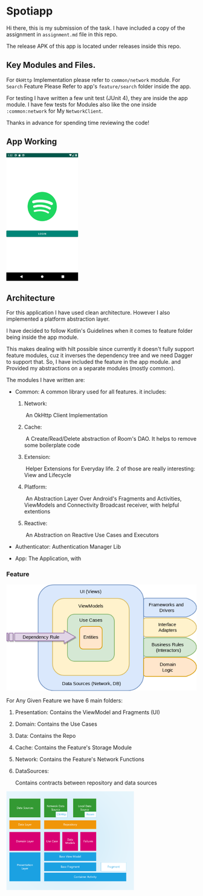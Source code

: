# Spotiapp

Hi there, this is my submission of the task. I have included a copy of the
assignment in `assignment.md` file in this repo.

The release APK of this app is located under releases inside this repo.

## Key Modules and Files.

For `OkHttp` Implementation please refer to `common/network` module.
For `Search` Feature Please Refer to app's `feature/search` folder inside the app.

For testing I have written a few unit test (JUnit 4), they are inside the app module. I have few tests for Modules also like the one inside `:common:network` for My `NetworkClient`. 



Thanks in advance for spending time reviewing the code!



## App Working



<img src="./art/app.gif" alt="App" style="zoom:33%;" />



## Architecture 

For this application I have used clean architecture. However I also implemented a platform abstraction layer.

I have decided to follow Kotlin's Guidelines when it comes to feature folder being inside the app module.

This makes dealing with hilt possible since currently it doesn't fully support feature modules, cuz it inverses the dependency tree and we need Dagger to support that. So, I have included the feature in the app module. and Provided my abstractions on a separate modules (mostly common).

The modules I have written are:

* Common: A common library used for all features. it includes:
     1. Network: 

           ​	An OkHttp Client Implementation

     2. Cache: 

           ​	A Create/Read/Delete abstraction of Room's DAO. It helps to remove some boilerplate code

     3. Extension: 

           ​	Helper Extensions for Everyday life. 2 of those are really interesting: View and Lifecycle

     4. Platform: 

           ​	An Abstraction Layer Over Android's Fragments and Activities, ViewModels and Connectivity Broadcast receiver, with helpful extentions

     5. Reactive: 

           ​	An Abstraction on Reactive Use Cases and Executors

* Authenticator:
      Authentication Manager Lib

* App:
      The Application, with
      

### Feature

![bob](./art/bob.png)

For Any Given Feature we have 6 main folders:
   1. Presentation:
        Contains the ViewModel and Fragments (UI)

   2. Domain:
        Contains the Use Cases

   3. Data:
        Contains the Repo

   4. Cache:
        Contains the Feature's Storage Module

   5. Network:
        Contains the Feature's Network Functions

   6. DataSources:

        Contains contracts between repository and data sources

<img src="./art/arch.png" alt="Arch" style="zoom:33%;" />

